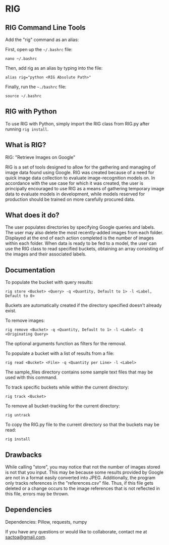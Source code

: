 # RIG
## RIG Command Line Tools
Add the "rig" command as an alias:

First, open up the ```~/.bashrc``` file:
```
nano ~/.bashrc
```
Then, add rig as an alias by typing into the file:
```
alias rig="python <RIG Absolute Path>" 
```
Finally, run the ```~./bashrc``` file:
```
source ~/.bashrc
```
## RIG with Python
To use RIG with Python, simply import the RIG class from RIG.py after running ```rig install```.
## What is RIG?
RIG: "Retrieve Images on Google"

RIG is a set of tools designed to allow for the gathering and managing of image data found using Google. RIG was created because of a need for quick image data collection to evaluate image-recognition models on. In accordance with the use case for which it was created, the user is principally encouraged to use RIG as a means of gathering temporary image data to evaluate models in development, while models reserved for production should be trained on more carefully procured data.
## What does it do?
The user populates directories by specifying Google queries and labels. The user may also delete the most recently-added images from each folder. Displayed at the end of each action completed is the number of images within each folder. When data is ready to be fed to a model, the user can use the RIG class to read specified buckets, obtaining an array consisting of the images and their associated labels. 
## Documentation
To populate the bucket with query results:
```
rig store <Bucket> <Query> -q <Quantity, Default to 1> -l <Label, Default to 0>
```
Buckets are automatically created if the directory specified doesn't already exist.

To remove images:
```
rig remove <Bucket> -q <Quantity, Default to 1> -l <Label> -Q <Originating Query>
```
The optional arguments function as filters for the removal.

To populate a bucket with a list of results from a file:
```
rig read <Bucket> <File> -q <Quantity per Line> -l <Label>
```
The sample_files directory contains some sample text files that may be used with this command.

To track specific buckets while within the current directory:
```
rig track <Bucket>
```

To remove all bucket-tracking for the current directory:
```
rig untrack
```
To copy the RIG.py file to the current directory so that the buckets may be read:
```
rig install
```

## Drawbacks
While calling "store", you may notice that not the number of images stored is not that you input. This may be because some results provided by Google are not in a format easily converted into JPEG. Additionally, the program only tracks references in the "references.csv" file. Thus, if this file gets deleted or a change occurs to the image references that is not reflected in this file, errors may be thrown.

## Dependencies
Dependencies: Pillow, requests, numpy

If you have any questions or would like to collaborate, contact me at sactoa@gmail.com.